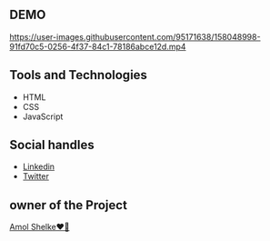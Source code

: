 ## DEMO

https://user-images.githubusercontent.com/95171638/158048998-91fd70c5-0256-4f37-84c1-78186abce12d.mp4

## Tools and Technologies

- HTML
- CSS
- JavaScript

## Social handles

- [Linkedin](https://www.linkedin.com/in/amol-shelke-627813220/)
- [Twitter](https://twitter.com/Amol_shelke09)

## owner of the Project

[Amol Shelke❤️‍🔥](https://github.com/AmolShelke2)
